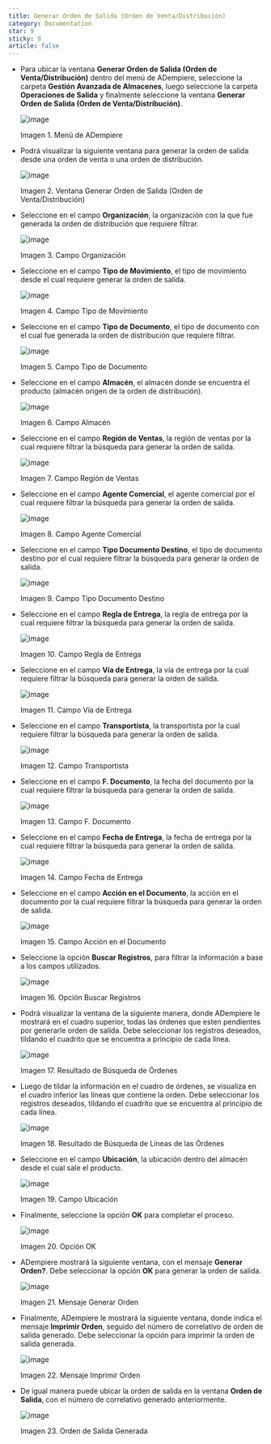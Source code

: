 ```yaml
---
title: Generar Orden de Salida (Orden de Venta/Distribución) 
category: Documentation
star: 9
sticky: 9
article: false
---
```


- Para ubicar la ventana **Generar Orden de Salida (Orden de Venta/Distribución)** dentro del menú de ADempiere, seleccione la carpeta **Gestión Avanzada de Almacenes**, luego seleccione la carpeta **Operaciones de Salida** y finalmente seleccione la ventana **Generar Orden de Salida (Orden de Venta/Distribución)**.

    ![image](https://github.com/erpcya/docs/assets/52334433/44b08780-fda8-48ee-894b-58b2f3a8a1c9)

    Imagen 1. Menú de ADempiere

- Podrá visualizar la siguiente ventana para generar la orden de salida desde una orden de venta o una orden de distribución.

    ![image](https://github.com/erpcya/docs/assets/52334433/21610e58-a20e-44bb-91f6-048a54309dc5)

    Imagen 2. Ventana Generar Orden de Salida (Orden de Venta/Distribución)

- Seleccione en el campo **Organización**, la organización con la que fue generada la orden de distribución que requiere filtrar.

    ![image](https://github.com/erpcya/docs/assets/52334433/1e14641c-976a-4c25-907f-d7361cb8dd8c)

    Imagen 3. Campo Organización

- Seleccione en el campo **Tipo de Movimiento**, el tipo de movimiento desde el cual requiere generar la orden de salida.

    ![image](https://github.com/erpcya/docs/assets/52334433/b320b69d-6532-4683-92de-f12efff9ce79)

    Imagen 4. Campo Tipo de Movimiento

- Seleccione en el campo **Tipo de Documento**, el tipo de documento con el cual fue generada la orden de distribución que requiere filtrar.

    ![image](https://github.com/erpcya/docs/assets/52334433/1d1d49f4-e8ec-42b8-9de7-1533c320f104)

    Imagen 5. Campo Tipo de Documento

- Seleccione en el campo **Almacén**, el almacén donde se encuentra el producto (almacén origen de la orden de distribución).

    ![image](https://github.com/erpcya/docs/assets/52334433/cc6fea5e-2871-48f4-9534-a8cece843043)

    Imagen 6. Campo Almacén

- Seleccione en el campo **Región de Ventas**, la región de ventas por la cual requiere filtrar la búsqueda para generar la orden de salida.

    ![image](https://github.com/erpcya/docs/assets/52334433/791bca17-14e9-4648-b816-d1bca60739f7)

    Imagen 7. Campo Región de Ventas

- Seleccione en el campo **Agente Comercial**, el agente comercial por el cual requiere filtrar la búsqueda para generar la orden de salida.

    ![image](https://github.com/erpcya/docs/assets/52334433/0a21a4be-4f94-45d1-8de1-b4feac749850)

    Imagen 8. Campo Agente Comercial

- Seleccione en el campo **Tipo Documento Destino**, el tipo de documento destino por el cual requiere filtrar la búsqueda para generar la orden de salida.

    ![image](https://github.com/erpcya/docs/assets/52334433/a481f21a-bf2c-494a-8bd0-b072de8fcd34)

    Imagen 9. Campo Tipo Documento Destino

- Seleccione en el campo **Regla de Entrega**, la regla de entrega por la cual requiere filtrar la búsqueda para generar la orden de salida.

    ![image](https://github.com/erpcya/docs/assets/52334433/efb96391-60b3-4aa5-bcba-05fc5b69ffc3)

    Imagen 10. Campo Regla de Entrega

- Seleccione en el campo **Vía de Entrega**, la vía de entrega por la cual requiere filtrar la búsqueda para generar la orden de salida.

    ![image](https://github.com/erpcya/docs/assets/52334433/80308f76-31d2-4a48-8469-fc3cdbef510b)

    Imagen 11. Campo Vía de Entrega

- Seleccione en el campo **Transportista**, la transportista por la cual requiere filtrar la búsqueda para generar la orden de salida.

    ![image](https://github.com/erpcya/docs/assets/52334433/ca27e333-75d7-438e-81e0-7c29ec106fe5)

    Imagen 12. Campo Transportista

- Seleccione en el campo **F. Documento**, la fecha del documento por la cual requiere filtrar la búsqueda para generar la orden de salida.

    ![image](https://github.com/erpcya/docs/assets/52334433/15d43378-d0c5-4645-94da-6c45201d6824)

    Imagen 13. Campo F. Documento

- Seleccione en el campo **Fecha de Entrega**, la fecha de entrega por la cual requiere filtrar la búsqueda para generar la orden de salida.

    ![image](https://github.com/erpcya/docs/assets/52334433/2c9d2c2c-1710-49e2-9d1c-65bb0426f9a0)

    Imagen 14. Campo Fecha de Entrega

- Seleccione en el campo **Acción en el Documento**, la acción en el documento por la cual requiere filtrar la búsqueda para generar la orden de salida.

    ![image](https://github.com/erpcya/docs/assets/52334433/34f6684a-cf0f-47f5-ba0b-4b8666c38fee)

    Imagen 15. Campo Acción en el Documento

- Seleccione la opción **Buscar Registros**, para filtrar la información a base a los campos utilizados.

    ![image](https://github.com/erpcya/docs/assets/52334433/05e98c67-061f-4f89-b94e-bd050ad38d60)

    Imagen 16. Opción Buscar Registros

- Podrá visualizar la ventana de la siguiente manera, donde ADempiere le mostrará en el cuadro superior, todas las órdenes que esten pendientes por generarle orden de salida. Debe seleccionar los registros deseados, tildando el cuadrito que se encuentra a principio de cada línea.

    ![image](https://github.com/erpcya/docs/assets/52334433/30e41b81-0d79-42ae-93cc-e09244137df1)

    Imagen 17. Resultado de Búsqueda de Órdenes

- Luego de tildar la información en el cuadro de órdenes, se visualiza en el cuadro inferior las líneas que contiene la orden. Debe seleccionar los registros deseados, tildando el cuadrito que se encuentra al principio de cada línea.

    ![image](https://github.com/erpcya/docs/assets/52334433/638134bb-81d0-4d6b-95be-59e0e7464711)

    Imagen 18. Resultado de Búsqueda de Líneas de las Órdenes

- Seleccione en el campo **Ubicación**, la ubicación dentro del almacén desde el cual sale el producto.

    ![image](https://github.com/erpcya/docs/assets/52334433/db696fef-66bf-4f39-8606-b8b2e752280b)

    Imagen 19. Campo Ubicación

- Finalmente, seleccione la opción **OK** para completar el proceso.

    ![image](https://github.com/erpcya/docs/assets/52334433/23faac6a-e45d-4f3b-9448-126f9e2ec6de)

    Imagen 20. Opción OK

- ADempiere mostrará la siguiente ventana, con el mensaje **Generar Orden?**. Debe seleccionar la opción **OK** para generar la orden de salida.

    ![image](https://github.com/erpcya/docs/assets/52334433/3040b1d3-8d4a-4690-be87-a30861e5af35)

    Imagen 21. Mensaje Generar Orden

- Finalmente, ADempiere le mostrará la siguiente ventana, donde indica el mensaje **Imprimir Orden**, seguido del número de correlativo de orden de salida generado. Debe seleccionar la opción para imprimir la orden de salida generada.

    ![image](https://github.com/erpcya/docs/assets/52334433/3037e13d-7a8f-4c25-9dd9-06e1c624037c)

    Imagen 22. Mensaje Imprimir Orden

- De igual manera puede ubicar la orden de salida en la ventana **Orden de Salida**, con el número de correlativo generado anteriormente.

    ![image](https://github.com/erpcya/docs/assets/52334433/ffb3f693-fff3-4470-8d1a-aedb139dcb2f)

    Imagen 23. Orden de Salida Generada



